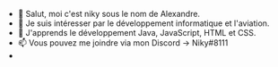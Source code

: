 
- 👋 Salut, moi c'est niky sous le nom de Alexandre.
- 👀 Je suis intéresser par le développement informatique et l'aviation.
- 🌱 J'apprends le développement Java, JavaScript, HTML et CSS.
- 📫 Vous pouvez me joindre via mon Discord -> Niky#8111
-

